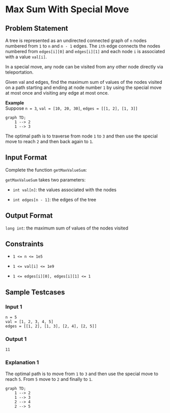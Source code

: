 # Max Sum With Special Move

## Problem Statement

A tree is represented as an undirected connected graph of `n` nodes numbered from `1` to `n` and `n - 1` edges. The `ith` edge connects the nodes numbered from `edges[i][0]` and `edges[i][1]` and each node `i` is associated with a value `val[i]`.

In a special move, any node can be visited from any other node directly via teleportation.

Given val and edges, find the maximum sum of values of the nodes visited on a path starting and ending at node number `1` by using the special move at most once and visiting any edge at most once.

**Example**<br>Suppose `n = 3`, `val = [10, 20, 30]`, `edges = [[1, 2], [1, 3]]`

```mermaid
graph TD;
    1 --> 2
    1 --> 3
```

The optimal path is to traverse from node `1` to `3` and then use the special move to reach `2` and then back again to `1`.

## Input Format

Complete the function `getMaxValueSum`:

`getMaxValueSum` takes two parameters:

- `int val[n]`: the values associated with the nodes

- `int edges[n - 1]`: the edges of the tree

## Output Format

`long int`: the maximum sum of values of the nodes visited

## Constraints

- `1 <= n <= 1e5`

- `1 <= val[i] <= 1e9`

- `1 <= edges[i][0], edges[i][1] <= 1`

## Sample Testcases

### Input 1

```
n = 5
val = [1, 2, 3, 4, 5]
edges = [[1, 2], [1, 3], [2, 4], [2, 5]]
```

### Output 1

```
11
```

### Explanation 1

The optimal path is to move from `1` to `3` and then use the special move to reach `5`. From `5` move to `2` and finally to `1`.

```mermaid
graph TD;
    1 --> 2
    1 --> 3
    2 --> 4
    2 --> 5
```
